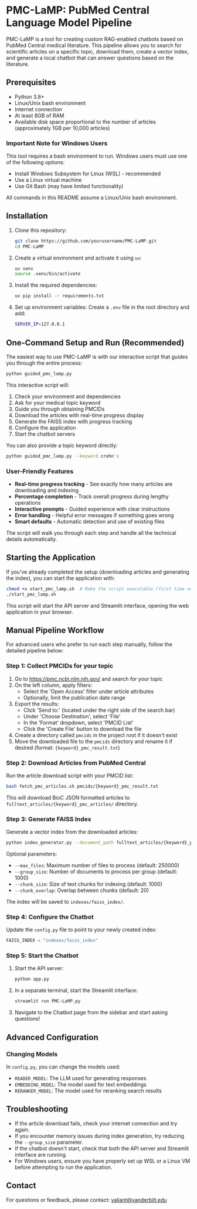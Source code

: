# PMC-LaMP: PubMed Central Language Model Pipeline

PMC-LaMP is a tool for creating custom RAG-enabled chatbots based on PubMed Central medical literature. This pipeline allows you to search for scientific articles on a specific topic, download them, create a vector index, and generate a local chatbot that can answer questions based on the literature.

## Prerequisites

- Python 3.8+
- Linux/Unix bash environment
- Internet connection
- At least 8GB of RAM
- Available disk space proportional to the number of articles (approximately 1GB per 10,000 articles)

### Important Note for Windows Users

This tool requires a bash environment to run. Windows users must use one of the following options:

- Install Windows Subsystem for Linux (WSL) - recommended
- Use a Linux virtual machine
- Use Git Bash (may have limited functionality)

All commands in this README assume a Linux/Unix bash environment.

## Installation

1. Clone this repository:

   ```bash
   git clone https://github.com/yourusername/PMC-LaMP.git
   cd PMC-LaMP
   ```

2. Create a virtual environment and activate it using `uv`:

   ```bash
   uv venv
   source .venv/bin/activate
   ```

3. Install the required dependencies:

   ```bash
   uv pip install -r requirements.txt
   ```

4. Set up environment variables:
   Create a `.env` file in the root directory and add:

   ```bash
   SERVER_IP=127.0.0.1
   ```

## One-Command Setup and Run (Recommended)

The easiest way to use PMC-LaMP is with our interactive script that guides you through the entire process:

```bash
python guided_pmc_lamp.py
```

This interactive script will:

1. Check your environment and dependencies
2. Ask for your medical topic keyword
3. Guide you through obtaining PMCIDs
4. Download the articles with real-time progress display
5. Generate the FAISS index with progress tracking
6. Configure the application
7. Start the chatbot servers

You can also provide a topic keyword directly:

```bash
python guided_pmc_lamp.py --keyword crohn's
```

### User-Friendly Features

- **Real-time progress tracking** - See exactly how many articles are downloading and indexing
- **Percentage completion** - Track overall progress during lengthy operations
- **Interactive prompts** - Guided experience with clear instructions
- **Error handling** - Helpful error messages if something goes wrong
- **Smart defaults** - Automatic detection and use of existing files

The script will walk you through each step and handle all the technical details automatically.

## Starting the Application

If you've already completed the setup (downloading articles and generating the index), you can start the application with:

```bash
chmod +x start_pmc_lamp.sh  # Make the script executable (first time only)
./start_pmc_lamp.sh
```

This script will start the API server and Streamlit interface, opening the web application in your browser.

## Manual Pipeline Workflow

For advanced users who prefer to run each step manually, follow the detailed pipeline below:

### Step 1: Collect PMCIDs for your topic

1. Go to <https://pmc.ncbi.nlm.nih.gov/> and search for your topic
2. On the left column, apply filters:
   - Select the 'Open Access' filter under article attributes
   - Optionally, limit the publication date range
3. Export the results:
   - Click 'Send to:' (located under the right side of the search bar)
   - Under 'Choose Destination', select 'File'
   - In the 'Format' dropdown, select 'PMCID List'
   - Click the 'Create File' button to download the file
4. Create a directory called `pmcids` in the project root if it doesn't exist
5. Move the downloaded file to the `pmcids` directory and rename it if desired (format: `{keyword}_pmc_result.txt`)

### Step 2: Download Articles from PubMed Central

Run the article download script with your PMCID list:

```bash
bash fetch_pmc_articles.sh pmcids/{keyword}_pmc_result.txt
```

This will download BioC JSON formatted articles to `fulltext_articles/{keyword}_pmc_articles/` directory.

### Step 3: Generate FAISS Index

Generate a vector index from the downloaded articles:

```bash
python index_generator.py --document_path fulltext_articles/{keyword}_pmc_articles/ --input_type json
```

Optional parameters:

- `--max_files`: Maximum number of files to process (default: 250000)
- `--group_size`: Number of documents to process per group (default: 1000)
- `--chunk_size`: Size of text chunks for indexing (default: 1000)
- `--chunk_overlap`: Overlap between chunks (default: 20)

The index will be saved to `indexes/faiss_index/`.

### Step 4: Configure the Chatbot

Update the `config.py` file to point to your newly created index:

```python
FAISS_INDEX = "indexes/faiss_index"
```

### Step 5: Start the Chatbot

1. Start the API server:

   ```bash
   python app.py
   ```

2. In a separate terminal, start the Streamlit interface:

   ```bash
   streamlit run PMC-LaMP.py
   ```

3. Navigate to the Chatbot page from the sidebar and start asking questions!

## Advanced Configuration

### Changing Models

In `config.py`, you can change the models used:

- `READER_MODEL`: The LLM used for generating responses
- `EMBEDDING_MODEL`: The model used for text embeddings
- `RERANKER_MODEL`: The model used for reranking search results

## Troubleshooting

- If the article download fails, check your internet connection and try again.
- If you encounter memory issues during index generation, try reducing the `--group_size` parameter.
- If the chatbot doesn't start, check that both the API server and Streamlit interface are running.
- For Windows users, ensure you have properly set up WSL or a Linux VM before attempting to run the application.

## Contact

For questions or feedback, please contact: <valiant@vanderbilt.edu>
